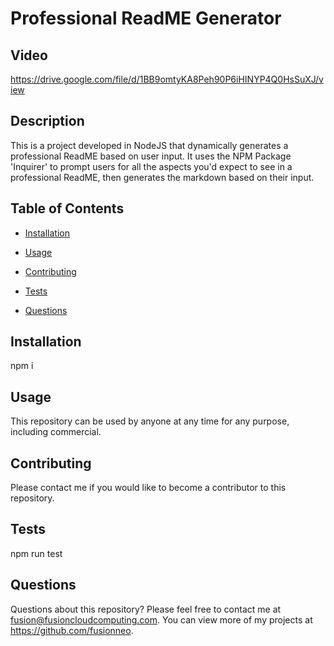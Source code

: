 # Professional ReadME Generator

## Video

https://drive.google.com/file/d/1BB9omtyKA8Peh90P6iHINYP4Q0HsSuXJ/view

  
## Description
This is a project developed in NodeJS that dynamically generates a professional ReadME based on user input. It uses the NPM Package 'Inquirer' to prompt users for all the aspects you'd expect to see in a professional ReadME, then generates the markdown based on their input.
## Table of Contents
- [Installation](#installation)
- [Usage](#usage)

- [Contributing](#contributing)
- [Tests](#tests)
- [Questions](#questions)
## Installation
npm i
## Usage
This repository can be used by anyone at any time for any purpose, including commercial.

## Contributing
Please contact me if you would like to become a contributor to this repository.
## Tests
npm run test
## Questions
Questions about this repository? Please feel free to contact me at fusion@fusioncloudcomputing.com. You can view more of my projects at https://github.com/fusionneo.
